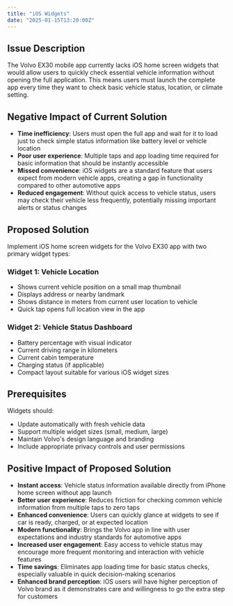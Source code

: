 ```yaml
---
title: "iOS Widgets"
date: "2025-01-15T13:20:00Z"
---
```


## Issue Description

The Volvo EX30 mobile app currently lacks iOS home screen widgets that would allow users to quickly check essential vehicle information without opening the full application. This means users must launch the complete app every time they want to check basic vehicle status, location, or climate setting.

## Negative Impact of Current Solution

- **Time inefficiency**: Users must open the full app and wait for it to load just to check simple status information like battery level or vehicle location
- **Poor user experience**: Multiple taps and app loading time required for basic information that should be instantly accessible
- **Missed convenience**: iOS widgets are a standard feature that users expect from modern vehicle apps, creating a gap in functionality compared to other automotive apps
- **Reduced engagement**: Without quick access to vehicle status, users may check their vehicle less frequently, potentially missing important alerts or status changes

## Proposed Solution

Implement iOS home screen widgets for the Volvo EX30 app with two primary widget types:

### Widget 1: Vehicle Location

- Shows current vehicle position on a small map thumbnail
- Displays address or nearby landmark
- Shows distance in meters from current user location to vehicle
- Quick tap opens full location view in the app

### Widget 2: Vehicle Status Dashboard

- Battery percentage with visual indicator
- Current driving range in kilometers
- Current cabin temperature
- Charging status (if applicable)
- Compact layout suitable for various iOS widget sizes

## Prerequisites

Widgets should:

- Update automatically with fresh vehicle data
- Support multiple widget sizes (small, medium, large)
- Maintain Volvo's design language and branding
- Include appropriate privacy controls and user permissions

## Positive Impact of Proposed Solution

- **Instant access**: Vehicle status information available directly from iPhone home screen without app launch
- **Better user experience**: Reduces friction for checking common vehicle information from multiple taps to zero taps
- **Enhanced convenience**: Users can quickly glance at widgets to see if car is ready, charged, or at expected location
- **Modern functionality**: Brings the Volvo app in line with user expectations and industry standards for automotive apps
- **Increased user engagement**: Easy access to vehicle status may encourage more frequent monitoring and interaction with vehicle features
- **Time savings**: Eliminates app loading time for basic status checks, especially valuable in quick decision-making scenarios
- **Enhanced brand perception**: iOS users will have higher perception of Volvo brand as it demonstrates care and willingness to go the extra step for customers
